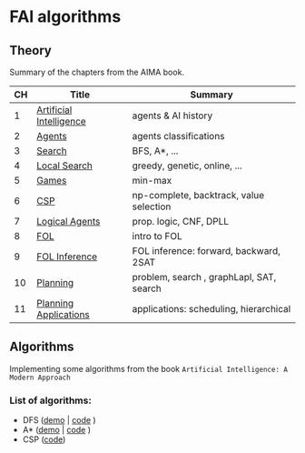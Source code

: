 # FAI algorithms

## Theory

Summary of the chapters from the AIMA book.

| CH  | Title                                        | Summary                                  |
| --- | -------------------------------------------- | ---------------------------------------- |
| 1   | [Artificial Intelligence](notes/AIMA.ch1.md) | agents & AI history                      |
| 2   | [Agents](notes/AIMA.ch2.md)                  | agents classifications                   |
| 3   | [Search](notes/AIMA.ch3.md)                  | BFS, A\*, ...                            |
| 4   | [Local Search](notes/AIMA.ch4.md)            | greedy, genetic, online, ...             |
| 5   | [Games](notes/AIMA.ch5.md)                   | min-max                                  |
| 6   | [CSP](notes/AIMA.ch6.md)                     | np-complete, backtrack, value selection  |
| 7   | [Logical Agents](notes/AIMA.ch7.md)          | prop. logic, CNF, DPLL                   |
| 8   | [FOL](notes/AIMA.ch8.md)                     | intro to FOL                             |
| 9   | [FOL Inference ](notes/AIMA.ch9.md)          | FOL inference: forward, backward, 2SAT   |
| 10  | [Planning ](notes/AIMA.ch10.md)              | problem, search , graphLapl, SAT, search |
| 11  | [Planning Applications ](notes/AIMA.ch11.md) | applications: scheduling, hierarchical   |

## Algorithms

Implementing some algorithms from the book `Artificial Intelligence: A Modern Approach`

### List of algorithms:

- DFS ([demo](https://serene-lewin-d01df9.netlify.app/) | [code](https://github.com/thomasreolon/REACT-searchAlgorithms) )
- A\* ([demo](https://serene-lewin-d01df9.netlify.app/) | [code](https://github.com/thomasreolon/REACT-searchAlgorithms) )
- CSP ([code](algs/csp/solution.py))

